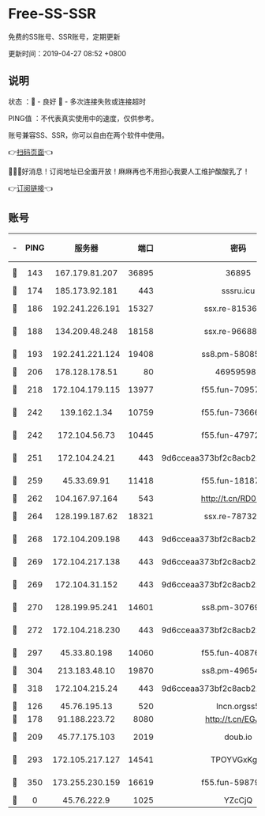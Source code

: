 # Free-SS-SSR

免费的SS账号、SSR账号，定期更新

更新时间：2019-04-27 08:52 +0800

## 说明

状态     ：🙂 - 良好 🙁 - 多次连接失败或连接超时

PING值   ：不代表真实使用中的速度，仅供参考。

账号兼容SS、SSR，你可以自由在两个软件中使用。

👉[扫码页面](https://liesauer.github.io/Free-SS-SSR/)👈

🎉🎉🎉好消息！订阅地址已全面开放！麻麻再也不用担心我要人工维护酸酸乳了！

👉[订阅链接](https://www.liesauer.net/yogurt/subscribe?ACCESS_TOKEN=DAYxR3mMaZAsaqUb)👈

## 账号

|-|PING|服务器|端口|密码|加密方式|区域|
|:----:|:----:|:-----:|-----:|:----:|:----:|:----:|
|🙂|143|167.179.81.207|36895|36895|aes-256-cfb|JP|
|🙂|174|185.173.92.181|443|sssru.icu|rc4-md5|RU|
|🙂|186|192.241.226.191|15327|ssx.re-81536491|aes-256-cfb|US|
|🙂|188|134.209.48.248|18158|ssx.re-96688655|aes-256-cfb|US|
|🙂|193|192.241.221.124|19408|ss8.pm-58085751|aes-256-cfb|US|
|🙂|206|178.128.178.51|80|469595985|chacha20|US|
|🙂|218|172.104.179.115|13977|f55.fun-70957835|aes-256-cfb|SG|
|🙂|242|139.162.1.34|10759|f55.fun-73666722|aes-256-cfb|SG|
|🙂|242|172.104.56.73|10445|f55.fun-47972677|aes-256-cfb|SG|
|🙂|251|172.104.24.21|443|9d6cceaa373bf2c8acb22e60b6a58be6|aes-256-cfb|US|
|🙂|259|45.33.69.91|11418|f55.fun-18187901|aes-256-cfb|US|
|🙂|262|104.167.97.164|543|http://t.cn/RD0D7sx|rc4-md5|CA|
|🙂|264|128.199.187.62|18321|ssx.re-78732980|aes-256-cfb|SG|
|🙂|268|172.104.209.198|443|9d6cceaa373bf2c8acb22e60b6a58be6|aes-256-cfb|US|
|🙂|269|172.104.217.138|443|9d6cceaa373bf2c8acb22e60b6a58be6|aes-256-cfb|US|
|🙂|269|172.104.31.152|443|9d6cceaa373bf2c8acb22e60b6a58be6|aes-256-cfb|US|
|🙂|270|128.199.95.241|14601|ss8.pm-30769440|aes-256-cfb|SG|
|🙂|272|172.104.218.230|443|9d6cceaa373bf2c8acb22e60b6a58be6|aes-256-cfb|US|
|🙂|297|45.33.80.198|14060|f55.fun-40876672|aes-256-cfb|US|
|🙂|304|213.183.48.10|19870|ss8.pm-49654295|rc4-md5|RU|
|🙂|318|172.104.215.24|443|9d6cceaa373bf2c8acb22e60b6a58be6|aes-256-cfb|US|
|🙂|126|45.76.195.13|520|lncn.orgss5|rc4|JP|
|🙂|178|91.188.223.72|8080|http://t.cn/EGJIyrl|rc4-md5|RU|
|🙂|209|45.77.175.103|2019|doub.io|aes-128-ctr|SG|
|🙂|293|172.105.217.127|14541|TPOYVGxKglpi|aes-256-cfb|JP|
|🙂|350|173.255.230.159|16619|f55.fun-59879054|aes-256-cfb|US|
|🙁|0|45.76.222.9|1025|YZcCjQ|rc4-md5|JP|
